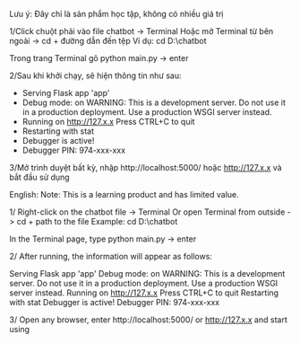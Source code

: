 Lưu ý: Đây chỉ là sản phẩm học tập, không có nhiều giá trị

1/Click chuột phải vào file chatbot -> Terminal
Hoặc mở Terminal từ bên ngoài -> cd + đường dẫn đến tệp
Ví dụ: cd D:\chatbot

Trong trang Terminal gõ python main.py -> enter

2/Sau khi khởi chạy, sẽ hiện thông tin như sau:
 * Serving Flask app 'app'
 * Debug mode: on
WARNING: This is a development server. Do not use it in a production deployment. Use a production WSGI server instead.
 * Running on http://127.x.x
Press CTRL+C to quit
 * Restarting with stat
 * Debugger is active!
 * Debugger PIN: 974-xxx-xxx


3/Mở trình duyệt bất kỳ, nhập http://localhost:5000/ hoặc http://127.x.x và bắt đầu sử dụng


English:
Note: This is a learning product and has limited value.

1/ Right-click on the chatbot file -> Terminal Or open Terminal from outside -> cd + path to the file Example: cd D:\chatbot

In the Terminal page, type python main.py -> enter

2/ After running, the information will appear as follows:

Serving Flask app 'app' Debug mode: on WARNING: This is a development server. Do not use it in a production deployment. Use a production WSGI server instead. Running on http://127.x.x Press CTRL+C to quit Restarting with stat Debugger is active! Debugger PIN: 974-xxx-xxx

3/ Open any browser, enter http://localhost:5000/ or http://127.x.x and start using
